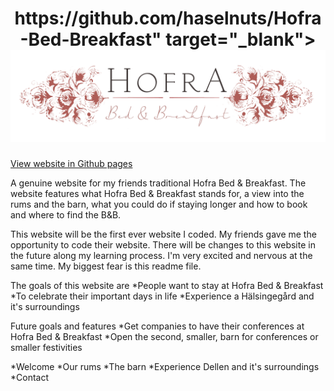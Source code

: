 <h1 align="center">
    <a>https://github.com/haselnuts/Hofra-Bed-Breakfast" target="_blank"><img src="assets/images/logo.png"></a>
</h1><a href="

<div align="center">
    <a href="https://github.com/haselnuts/Hofra-Bed-Breakfast" target="_blank">View website in Github pages</a>
</div>

A genuine website for my friends traditional Hofra Bed & Breakfast. The website features what Hofra Bed & Breakfast stands for, a view into the rums and the barn, 
what you could do if staying longer and how to book and where to find the B&B.

This website will be the first ever website I coded. My friends gave me the opportunity to code their website. There will be changes to this website in the future along my learning process. 
I'm very excited and nervous at the same time. My biggest fear is this readme file.

The goals of this website are
*People want to stay at Hofra Bed & Breakfast
*To celebrate their important days in life
*Experience a Hälsingegård and it's surroundings


Future goals and features
*Get companies to have their conferences at Hofra Bed & Breakfast
*Open the second, smaller, barn for conferences or smaller festivities



*Welcome
*Our rums
*The barn
*Experience Dellen and it's surroundings
*Contact

